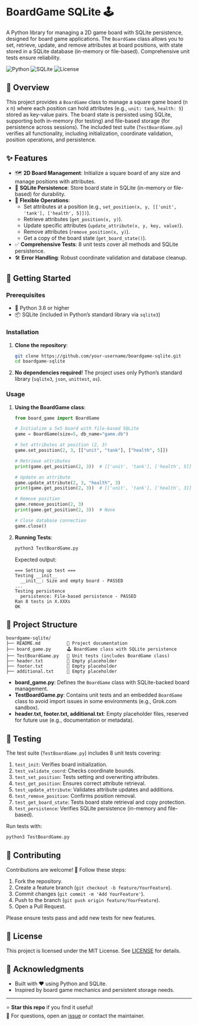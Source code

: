 # BoardGame SQLite 🕹️

A Python library for managing a 2D game board with SQLite persistence, designed for board game applications. The `BoardGame` class allows you to set, retrieve, update, and remove attributes at board positions, with state stored in a SQLite database (in-memory or file-based). Comprehensive unit tests ensure reliability.

![Python](https://img.shields.io/badge/Python-3.6+-blue.svg)
![SQLite](https://img.shields.io/badge/SQLite-3.0+-green.svg)
![License](https://img.shields.io/badge/license-MIT-orange.svg)

## 📖 Overview

This project provides a `BoardGame` class to manage a square game board (n x n) where each position can hold attributes (e.g., `unit: tank`, `health: 5`) stored as key-value pairs. The board state is persisted using SQLite, supporting both in-memory (for testing) and file-based storage (for persistence across sessions). The included test suite (`TestBoardGame.py`) verifies all functionality, including initialization, coordinate validation, position operations, and persistence.

## ✨ Features

- 🗺️ **2D Board Management**: Initialize a square board of any size and manage positions with attributes.
- 💾 **SQLite Persistence**: Store board state in SQLite (in-memory or file-based) for durability.
- 🔧 **Flexible Operations**:
  - Set attributes at a position (e.g., `set_position(x, y, [['unit', 'tank'], ['health', 5]])`).
  - Retrieve attributes (`get_position(x, y)`).
  - Update specific attributes (`update_attribute(x, y, key, value)`).
  - Remove attributes (`remove_position(x, y)`).
  - Get a copy of the board state (`get_board_state()`).
- ✅ **Comprehensive Tests**: 8 unit tests cover all methods and SQLite persistence.
- 🛠️ **Error Handling**: Robust coordinate validation and database cleanup.

## 🚀 Getting Started

### Prerequisites

- 🐍 Python 3.6 or higher
- 📦 SQLite (included in Python’s standard library via `sqlite3`)

### Installation

1. **Clone the repository**:
   ```bash
   git clone https://github.com/your-username/boardgame-sqlite.git
   cd boardgame-sqlite
   ```

2. **No dependencies required**! The project uses only Python’s standard library (`sqlite3`, `json`, `unittest`, `os`).

### Usage

1. **Using the BoardGame class**:
   ```python
   from board_game import BoardGame

   # Initialize a 5x5 board with file-based SQLite
   game = BoardGame(size=5, db_name="game.db")

   # Set attributes at position (2, 3)
   game.set_position(2, 3, [["unit", "tank"], ["health", 5]])

   # Retrieve attributes
   print(game.get_position(2, 3))  # [['unit', 'tank'], ['health', 5]]

   # Update an attribute
   game.update_attribute(2, 3, "health", 3)
   print(game.get_position(2, 3))  # [['unit', 'tank'], ['health', 3]]

   # Remove position
   game.remove_position(2, 3)
   print(game.get_position(2, 3))  # None

   # Close database connection
   game.close()
   ```

2. **Running Tests**:
   ```bash
   python3 TestBoardGame.py
   ```
   Expected output:
   ```
   === Setting up test ===
   Testing __init__
     __init__: Size and empty board - PASSED
   ...
   Testing persistence
     persistence: File-based persistence - PASSED
   Ran 8 tests in X.XXXs
   OK
   ```

## 📂 Project Structure

```
boardgame-sqlite/
├── README.md          📜 Project documentation
├── board_game.py      🕹️ BoardGame class with SQLite persistence
├── TestBoardGame.py   🧪 Unit tests (includes BoardGame class)
├── header.txt         📄 Empty placeholder
├── footer.txt         📄 Empty placeholder
├── additional.txt     📄 Empty placeholder
```

- **board_game.py**: Defines the `BoardGame` class with SQLite-backed board management.
- **TestBoardGame.py**: Contains unit tests and an embedded `BoardGame` class to avoid import issues in some environments (e.g., Grok.com sandbox).
- **header.txt, footer.txt, additional.txt**: Empty placeholder files, reserved for future use (e.g., documentation or metadata).

## 🧪 Testing

The test suite (`TestBoardGame.py`) includes 8 unit tests covering:

1. `test_init`: Verifies board initialization.
2. `test_validate_coord`: Checks coordinate bounds.
3. `test_set_position`: Tests setting and overwriting attributes.
4. `test_get_position`: Ensures correct attribute retrieval.
5. `test_update_attribute`: Validates attribute updates and additions.
6. `test_remove_position`: Confirms position removal.
7. `test_get_board_state`: Tests board state retrieval and copy protection.
8. `test_persistence`: Verifies SQLite persistence (in-memory and file-based).

Run tests with:
```bash
python3 TestBoardGame.py
```

## 🤝 Contributing

Contributions are welcome! 🎉 Follow these steps:

1. Fork the repository.
2. Create a feature branch (`git checkout -b feature/YourFeature`).
3. Commit changes (`git commit -m 'Add YourFeature'`).
4. Push to the branch (`git push origin feature/YourFeature`).
5. Open a Pull Request.

Please ensure tests pass and add new tests for new features.

## 📝 License

This project is licensed under the MIT License. See [LICENSE](LICENSE) for details.

## 🙌 Acknowledgments

- Built with ❤️ using Python and SQLite.
- Inspired by board game mechanics and persistent storage needs.

---

⭐ **Star this repo** if you find it useful!  
📧 For questions, open an [issue](https://github.com/your-username/boardgame-sqlite/issues) or contact the maintainer.